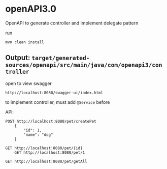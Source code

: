 # openAPI3.0
OpenAPI to generate controller and implement delegate pattern

run
```
mvn clean install
```

## Output: `target/generated-sources/openapi/src/main/java/com/openapi3/controller`

open to view swagger
```
http://localhost:8080/swagger-ui/index.html
```

to implement controller, must add `@Service` before

API:

    POST http://localhost:8080/pet/createPet
        {
            "id": 1,
            "name": "dog"
        }

    GET http://localhost:8080/pet/{id}
        GET http://localhost:8080/pet/1

    GET http://localhost:8080/pet/getAll

    